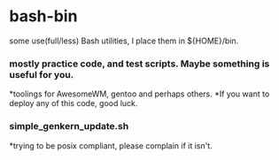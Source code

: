 # bash-bin
   some use(full/less) Bash utilities, I place them in ${HOME}/bin.


### mostly practice code, and test scripts. Maybe something is useful for you.
*toolings for AwesomeWM, gentoo and perhaps others. 
*If you want to deploy any of this code, good luck. 

### simple_genkern_update.sh
*trying to be posix compliant, please complain if it isn't. 
